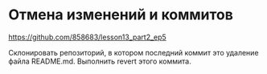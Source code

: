 # Отмена изменений и коммитов

https://github.com/858683/lesson13_part2_ep5

Склонировать репозиторий, в котором последний коммит это удаление файла README.md.
Выполнить revert этого коммита.
